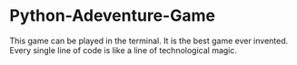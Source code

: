 # Python-Adeventure-Game
This game can be played in the terminal. It is the best game ever invented. Every single line of code is like a line of technological magic.
